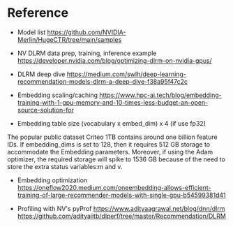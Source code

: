 # Reference 

- Model list
https://github.com/NVIDIA-Merlin/HugeCTR/tree/main/samples

- NV DLRM data prep, training, inference example
https://developer.nvidia.com/blog/optimizing-dlrm-on-nvidia-gpus/

- DLRM deep dive
https://medium.com/swlh/deep-learning-recommendation-models-dlrm-a-deep-dive-f38a95f47c2c

- Embedding scaling/caching
https://www.hpc-ai.tech/blog/embedding-training-with-1-gpu-memory-and-10-times-less-budget-an-open-source-solution-for

- Embedding table size (vocabulary x embed_dim) x 4 (if use fp32)

The popular public dataset Criteo 1TB contains around one billion feature IDs. If embedding_dims is set to 128, then it requires 512 GB storage to accommodate the Embedding parameters. Moreover, if using the Adam optimizer, the required storage will spike to 1536 GB because of the need to store the extra status variables:m and v.

- Embedding optimization https://oneflow2020.medium.com/oneembedding-allows-efficient-training-of-large-recommender-models-with-single-gpu-b54599381d41

- Profiling with NV's pyProf
https://www.adityaagrawal.net/blog/dnn/dlrm  https://github.com/adityaiitb/dlperf/tree/master/Recommendation/DLRM
